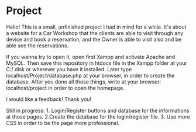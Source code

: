 # Project
Hello! This is a small, unfinished project I had in mind for a while.
It's about a website for a Car Workshop that the clients are able to visit through any device and book a reservation, and the Owner is able to visit also and be able see the reservations.

If you wanna try to open it, open first Xampp and activate Apache and MySQL.
Then save this repository in htdocs file in the Xampp folder at your C:/ disk or wherever you have it installed.
Later type localhost/Project/database.php at your browser, in order to create the database.
After you done all those things, write at your browser: localhost/project in order to open the homepage.

I would like a feedback! Thank you!

Still in progress: 1. Login/Register buttons and database for the informations at those pages.
                   2.Create the database for the login/register file.
                   3. Use more CSS in order to be the page more professional.
